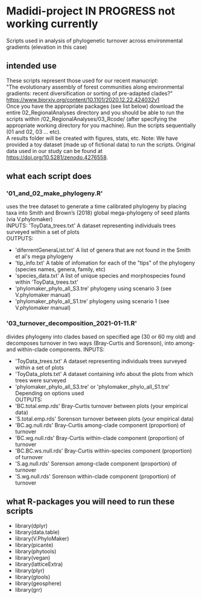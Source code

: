 # Madidi-project IN PROGRESS not working currently
Scripts used in analysis of phylogenetic turnover across environmental gradients (elevation in this case)
## intended use 
These scripts represent those used for our recent manucript:   
"The evolutionary assembly of forest communities along environmental gradients: recent diversification or sorting of pre-adapted clades?"   
https://www.biorxiv.org/content/10.1101/2020.12.22.424032v1   
Once you have the appropriate packages (see list below) download the entire 02_RegionalAnalyses directory and you should be able to run the scripts within /02_RegionalAnalyses/03_Rcode/ (after specifying the appropriate working directory for you machine). Run the scripts sequentially (01 and 02, 03 ... etc).     
A results folder will be created with figures, stats, etc. 
Note: We have provided a toy dataset (made up of fictional data) to run the scripts. Original data used in our study can be found at https://doi.org/10.5281/zenodo.4276558. 

## what each script does
### '01_and_02_make_phylogeny.R' 
uses the tree dataset to generate a time calibrated phylogeny by placing taxa into Smith and Brown’s (2018) global mega-phylogeny of seed plants  (via V.phylomaker)   
INPUTS: 'ToyData_trees.txt' A dataset representing individuals trees surveyed within a set of plots   
OUTPUTS: 
- 'diferrentGeneraList.txt' A list of genera that are not found in the Smith et al's mega phylogeny
- 'tip_info.txt' A table of infomation for each of the "tips" of the phylogeny (species names, genera, family, etc)   
- 'species_data.txt' A list of unique species and morphospecies found within 'ToyData_trees.txt'
- 'phylomaker_phylo_all_S3.tre' phylogeny using scenario 3 (see V.phylomaker manual)
- 'phylomaker_phylo_all_S1.tre' phylogeny using scenario 1 (see V.phylomaker manual)
### '03_turnover_decomposition_2021-01-11.R' 
divides phylogeny into clades based on specified age (30 or 60 my old) and decomposes turnover in two ways (Bray-Curtis and Sorenson), into among- and within-clade components.
INPUTS: 
- 'ToyData_trees.txt' A dataset representing individuals trees surveyed within a set of plots  
- 'ToyData_plots.txt' A dataset containing info about the plots from which trees were surveyed 
- 'phylomaker_phylo_all_S3.tre' or 'phylomaker_phylo_all_S1.tre' Depending on options used   
OUTPUTS: 
- 'BC.total.emp.rds' Bray-Curtis turnover between plots (your empirical data)
- 'S.total.emp.rds' Sorenson turnover between plots (your empirical data)
- 'BC.ag.null.rds'  Bray-Curtis among-clade component (proportion) of turnover
- 'BC.wg.null.rds'  Bray-Curtis within-clade component (proportion) of turnover
- 'BC.BC.ws.null.rds'  Bray-Curtis within-species component (proportion) of turnover
- 'S.ag.null.rds'  Sorenson among-clade component (proportion) of turnover
- 'S.wg.null.rds'  Sorenson within-clade component (proportion) of turnover
## what R-packages you will need to run these scripts
- library(dplyr)
- library(data.table)
- library(V.PhyloMaker)
- library(picante)
- library(phytools)
- library(vegan)
- library(latticeExtra)
- library(plyr)
- library(gtools)
- library(geosphere)
- library(grr)
